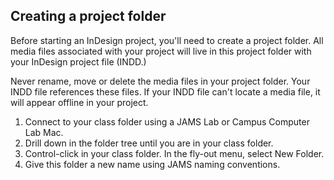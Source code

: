 ## Creating a project folder

Before starting an InDesign project, you'll need to create a project folder. All media files associated with your project will live in this project folder with your InDesign project file \(INDD.\)

Never rename, move or delete the media files in your project folder. Your INDD file references these files. If your INDD file can't locate a media file, it will appear offline in your project.

1. Connect to your class folder using a JAMS Lab or Campus Computer Lab Mac.
2. Drill down in the folder tree until you are in your class folder.
3. Control-click in your class folder. In the fly-out menu, select New Folder.
4. Give this folder a new name using JAMS naming conventions.



